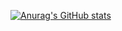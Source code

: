 [![Anurag's GitHub stats](https://github-readme-stats.vercel.app/api?username=MariiaS3)](https://github.com/anuraghazra/github-readme-stats)

